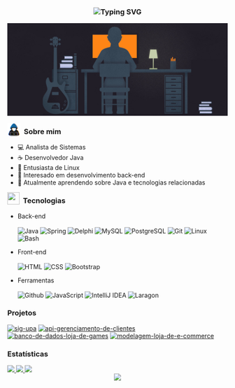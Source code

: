<!-- <h1 align="center"><b>ҜΞLVIИ HΞУ</b></h1> -->

<h3 align="center">
  <img src="https://readme-typing-svg.demolab.com?font=Fira+Code&size=24&pause=1000&color=ff9800&center=true&width=435&lines=Olá, Kelvin+Hey+aqui+👋" alt="Typing SVG"/>
</h3>

<picture><img src="https://github.com/kelvin-hey/kelvin-hey/blob/main/assets/programmer-coding.jpg"></picture>

<img align="left" src="https://github.com/0xabdulkhalid/0xabdulkhalid/blob/main/assets/mdImages/about_me.gif" width="30" height="30">

<h3>&nbsp Sobre mim</h3>

<ul>
  <li>💻 Analista de Sistemas</li>
  <li>☕ Desenvolvedor Java</li> 
  <li>🐧 Entusiasta de Linux</li>
  <li>🧐 Interesado em desenvolvimento back-end</li>
  <li>🌱 Atualmente aprendendo sobre Java e tecnologias relacionadas</li>
</ul>

<img align="left" src="https://media.giphy.com/media/WUlplcMpOCEmTGBtBW/giphy.gif" width="28" height="28">

<h3>&nbsp Tecnologias</h3>

<p align="left">
  <ul>
    <li>Back-end<br> <br>
      <img alt="Java" src="https://img.shields.io/badge/-Java-222222?style=flat&logo=openjdk&logoColor=yellow"/>
      <img alt="Spring" src="https://img.shields.io/badge/-Spring-222222?style=flat&logo=spring&logoColor=green"/>
      <img alt="Delphi" src="https://img.shields.io/badge/-Delphi-222222?style=flat&logo=delphi&logoColor=red"/>
      <img alt="MySQL" src="https://img.shields.io/badge/-MySQL-222222?style=flat&logo=mysql"/>
      <img alt="PostgreSQL" src="https://img.shields.io/badge/-PostgreSQL-222222?style=flat&logo=postgresql"/>
      <img alt="Git" src="https://img.shields.io/badge/-Git-222222?style=flat&logo=git&logoColor=F05032"/>
      <img alt="Linux" src="https://img.shields.io/badge/-Linux-222222?style=flat&logo=linux&logoColor=FCC624"/>  
      <img alt="Bash" src="https://img.shields.io/badge/-Bash-222222?style=flat&logo=gnu-bash"/>      
    </li>  
  </ul>
  <ul>
    <li>Front-end</li> <br>
      <img alt="HTML" src="https://img.shields.io/badge/-HTML-222222?style=flat&logo=html5"/>
      <img alt="CSS" src="https://img.shields.io/badge/-CSS-222222?style=flat&logo=css3"/>
      <img alt="Bootstrap" src="https://img.shields.io/badge/-Bootstrap-222222?style=flat&logo=Bootstrap"/>    
  </ul>
  <ul>
    <li>Ferramentas</li> <br>
      <img alt="Github" src="https://img.shields.io/badge/-GitHub-222222?style=flat&logo=github&logoColor=181717"/>      
      <img alt="JavaScript" src="https://img.shields.io/badge/-JavaScript-222222?style=flat&logo=javascript"/>
      <img alt="IntelliJ IDEA" src="https://img.shields.io/badge/-IntelliJ IDEA-222222?style=flat&logo=intellij-idea&logoColor=orange"/>  
      <img alt="Laragon" src="https://img.shields.io/badge/-Laragon-222222?style=flat&logo=laragon&logoColor=FCC624"/>  
  </ul>  
</p>

<h3>Projetos</h3>

<div align="left">   
  <a href="https://github.com/kelvin-hey/sig-upa"><img width="278" src="https://denvercoder1-github-readme-stats.vercel.app/api/pin/?username=kelvin-hey&repo=sig-upa&theme=dark&bg_color=212121&title_color=ff9800&hide_border=true&icon_color=ffffff&show_icons=false" alt="sig-upa"></a>
  <a href="https://github.com/kelvin-hey/api-gerenciamento-de-clientes"><img width="278" src="https://denvercoder1-github-readme-stats.vercel.app/api/pin/?username=kelvin-hey&repo=api-gerenciamento-de-clientes&theme=dark&bg_color=212121&title_color=ff9800&hide_border=true&icon_color=ffffff&show_icons=false" alt="api-gerenciamento-de-clientes"></a>
  <a href="https://github.com/kelvin-hey/banco-de-dados-loja-de-games"><img width="278" src="https://denvercoder1-github-readme-stats.vercel.app/api/pin/?username=kelvin-hey&repo=banco-de-dados-loja-de-games&theme=dark&bg_color=212121&title_color=ff9800&hide_border=true&icon_color=ffffff&show_icons=false" alt="banco-de-dados-loja-de-games"></a>
  <a href="https://github.com/kelvin-hey/modelagem-loja-de-e-commerce"><img width="278" src="https://denvercoder1-github-readme-stats.vercel.app/api/pin/?username=kelvin-hey&repo=modelagem-loja-de-e-commerce&theme=dark&bg_color=212121&title_color=ff9800&hide_border=true&icon_color=ffffff&show_icons=false" alt="modelagem-loja-de-e-commerce"></a>  
</div>

<h3>Estatísticas</h3>

<div align="left">
 <a href="https://github.com/kelvin-hey/">
  <img height="180em" src="https://github-readme-stats.vercel.app/api?username=kelvin-hey&locale=pt-BR&show_icons=true&theme=react&bg_color=212121&title_color=ff9800&hide_border=true&icon_color=F8D866&show_icons=false" style"max-width: 100%;" />
  <img height="180em" src="https://github-readme-stats.vercel.app/api/top-langs/?username=kelvin-hey&locale=pt-BR&layout=compact&theme=react&bg_color=212121&title_color=ff9800&hide_border=true&icon_color=F8D866&show_icons=false" style"max-width: 100%;" />
   <img height="180em" src="https://streak-stats.demolab.com?user=kelvin-hey&theme=dark&hide_border=true&locale=pt_BR&date_format=j%2Fn%5B%2FY%5D&background=212121&locale=pt-BR"/>
 </a>
</div>


<div align="center">
 <a href="https://github.com/kelvin-hey/">
  <img src="https://github-readme-activity-graph.vercel.app/graph/?username=kelvin-hey&bg_color=212121&color=ff9800&line=ffffff&point=FFFFFF&hide_border=true&locale=pt_BR"/>
 </a>
</div>

<br> 

<!--
<p align="center">
  <!-- Credits of the gif: https://github.com/ahmed-aliraqi 
  <picture><img src="https://github.com/kelvin-hey/kelvin-hey/blob/main/assets/dinosauro.gif"></img></picture> 
</p>

<!-- Github loading GIF 
<p align="center">
  <!-- Credits of the gif: https://github.com/ahmed-aliraqi 
  <picture><img src="https://raw.githubusercontent.com/AhmedFathyDev/AhmedFathyDev/main/GitHub.gif" width=75px height="75"></picture> 
</p>

<p align="center">
    <a href="https://git.io/typing-svg"><img src="https://readme-typing-svg.demolab.com?font=Fira+Code&size=16&pause=1000&color=555555&center=true&width=435&lines=Loading....." alt="Typing SVG" /></a>
</p> -->
